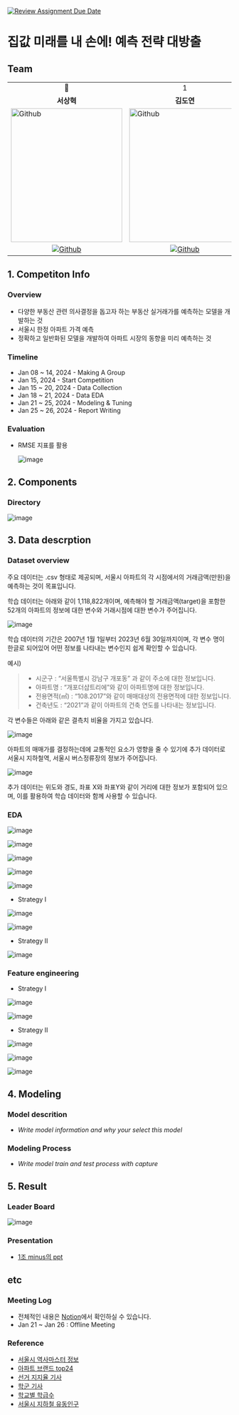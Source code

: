 [![Review Assignment Due Date](https://classroom.github.com/assets/deadline-readme-button-24ddc0f5d75046c5622901739e7c5dd533143b0c8e959d652212380cedb1ea36.svg)](https://classroom.github.com/a/g6ZC_OOE)
# 집값 미래를 내 손에! 예측 전략 대방출

## Team
<table>
  <tr>
    <td> <div align=center> 👑 </div> </td>
    <td> <div align=center>  1 </div> </td>
    <td> <div align=center>  2 </div> </td>
    <td> <div align=center>  3 </div> </td>
  </tr>
  <tr>
    <td> <div align=center> <b>서상혁</b> </div> </td>
    <td> <div align=center> <b>김도연</b> </div> </td>
    <td> <div align=center> <b>김다운</b> </div> </td>
    <td> <div align=center> <b>신동혁</b> </div> </td>
  </tr>
  <tr>
    <td> <img alt="Github" src ="https://github.com/UpstageAILab/upstage-ml-regression-01/assets/76687996/a4dbcdb5-1d28-4b91-8555-1168abffc1d0" width="250" height="300"/> </td>
    <td> <img alt="Github" src ="https://github.com/UpstageAILab/upstage-ml-regression-01/assets/76687996/3d913931-5797-4689-aea2-3ef12bc47ef0" width="250" height="300"/> </td>
    <td> <img alt="Github" src ="https://github.com/UpstageAILab/upstage-ml-regression-01/assets/76687996/0f945311-9828-4e50-a60c-fc4db3fa3b9d" width="250" height="300"/> </td>
    <td> <img alt="Github" src ="https://github.com/UpstageAILab/upstage-ml-regression-01/assets/76687996/c4cb11ba-e02f-4776-97c8-9585ae4b9f1d" width="250" height="300"/> </td>
  </tr>
  <tr>
    <td> <div align=center> <a href="https://github.com/S-RSH"> <img alt="Github" src ="https://img.shields.io/badge/Github-181717.svg?&style=plastic&logo=Github&logoColor=white"/> </div> </td>
    <td> <div align=center> <a href="https://github.com/d-yeon"> <img alt="Github" src ="https://img.shields.io/badge/Github-181717.svg?&style=plastic&logo=Github&logoColor=white"/> </div> </td>
    <td> <div align=center> <a href="https://github.com/Daw-ny"> <img alt="Github" src ="https://img.shields.io/badge/Github-181717.svg?&style=plastic&logo=Github&logoColor=white"/> </div> </td>
    <td> <div align=center> <a href="https://github.com/HyeokHam"> <img alt="Github" src ="https://img.shields.io/badge/Github-181717.svg?&style=plastic&logo=Github&logoColor=white"/> </div> </td>
    </tr>
</table>
      
## 1. Competiton Info

### Overview

- 다양한 부동산 관련 의사결정을 돕고자 하는 부동산 실거래가를 예측하는 모델을 개발하는 것
- 서울시 한정 아파트 가격 예측
- 정확하고 일반화된 모델을 개발하여 아파트 시장의 동향을 미리 예측하는 것

### Timeline

- Jan 08 ~ 14, 2024 - Making A Group
- Jan 15, 2024 - Start Competition
- Jan 15 ~ 20, 2024 - Data Collection
- Jan 18 ~ 21, 2024 - Data EDA
- Jan 21 ~ 25, 2024 - Modeling & Tuning
- Jan 25 ~ 26, 2024 - Report Writing

### Evaluation

- RMSE 지표를 활용
  
  ![image](https://github.com/UpstageAILab/upstage-ml-regression-01/assets/76687996/5cfa5fdc-7256-4972-98af-f15ad54f8361)


## 2. Components

### Directory

![image](https://github.com/UpstageAILab/upstage-ml-regression-01/assets/76687996/cc50aae1-aebd-4fe0-8d1e-30f6c576b236)

## 3. Data descrption

### Dataset overview

주요 데이터는 .csv 형태로 제공되며, 서울시 아파트의 각 시점에서의 거래금액(만원)을 예측하는 것이 목표입니다.

학습 데이터는 아래와 같이 1,118,822개이며, 예측해야 할 거래금액(target)을 포함한 52개의 아파트의 정보에 대한 변수와 거래시점에 대한 변수가 주어집니다.

![image](https://github.com/UpstageAILab/upstage-ml-regression-01/assets/76687996/9c3d2f9e-ac4c-4f1f-be3c-3f2447dfcc9a)

학습 데이터의 기간은 2007년 1월 1일부터 2023년 6월 30일까지이며, 각 변수 명이 한글로 되어있어 어떤 정보를 나타내는 변수인지 쉽게 확인할 수 있습니다.

예시)
> - 시군구 : “서울특별시 강남구 개포동” 과 같이 주소에 대한 정보입니다.
> - 아파트명 : “개포더샵트리에”와 같이 아파트명에 대한 정보입니다.
> - 전용면적(㎡) : “108.2017”와 같이 매매대상의 전용면적에 대한 정보입니다.
> - 건축년도 : “2021”과 같이 아파트의 건축 연도를 나타내는 정보입니다.

각 변수들은 아래와 같은 결측치 비율을 가지고 있습니다.

![image](https://github.com/UpstageAILab/upstage-ml-regression-01/assets/76687996/a4ba70e3-f9f2-47dd-8d3f-aae5ad104bac)

아파트의 매매가를 결정하는데에 교통적인 요소가 영향을 줄 수 있기에 추가 데이터로 서울시 지하철역, 서울시 버스정류장의 정보가 주어집니다. 

![image](https://github.com/UpstageAILab/upstage-ml-regression-01/assets/76687996/d1f86dad-e331-4a13-b010-bcb2cbd63312)

추가 데이터는 위도와 경도, 좌표 X와 좌표Y와 같이 거리에 대한 정보가 포함되어 있으며, 이를 활용하여 학습 데이터와 함께 사용할 수 있습니다. 

### EDA

![image](https://github.com/UpstageAILab/upstage-ml-regression-01/assets/76687996/e2c3d1c9-dd41-4d42-a7a6-140dfe6140eb)  

![image](https://github.com/UpstageAILab/upstage-ml-regression-01/assets/76687996/0634bfbe-f9cd-4dca-b84f-038d3b60df73)  

![image](https://github.com/UpstageAILab/upstage-ml-regression-01/assets/76687996/bc4d4085-8dca-4202-a85d-4aaa80772234)  

![image](https://github.com/UpstageAILab/upstage-ml-regression-01/assets/76687996/d30e04e7-b273-4de2-8fe5-99a7d93e0be8)  

![image](https://github.com/UpstageAILab/upstage-ml-regression-01/assets/76687996/2dc1c7e1-1dae-4e37-9bb1-f4f5af207a20)  

- Strategy I
  
![image](https://github.com/UpstageAILab/upstage-ml-regression-01/assets/76687996/550ea027-ef41-4625-972b-b9016b067b20)

![image](https://github.com/UpstageAILab/upstage-ml-regression-01/assets/76687996/196bd8a0-92e4-497c-81a3-6aba1e910e55)

- Strategy II
  
![image](https://github.com/UpstageAILab/upstage-ml-regression-01/assets/76687996/d7fa3138-afa8-4aac-a900-2237281d1fab)  


### Feature engineering

- Strategy I
  
![image](https://github.com/UpstageAILab/upstage-ml-regression-01/assets/76687996/12c554c8-ab5d-40c4-8b26-d53cea6b881b)  

![image](https://github.com/UpstageAILab/upstage-ml-regression-01/assets/76687996/d6b102f0-0e45-40cd-9ab0-16448c33e4ec)  

- Strategy II

![image](https://github.com/UpstageAILab/upstage-ml-regression-01/assets/76687996/cea076f6-7c44-4486-a770-b7611f11366a)
 
![image](https://github.com/UpstageAILab/upstage-ml-regression-01/assets/76687996/12e11aa1-3877-464b-8a68-8ff5b0bea3b5)  

![image](https://github.com/UpstageAILab/upstage-ml-regression-01/assets/76687996/22472ebf-aad0-420f-ae23-674dab973800)  

## 4. Modeling

### Model descrition

- _Write model information and why your select this model_

### Modeling Process

- _Write model train and test process with capture_

## 5. Result

### Leader Board

![image](https://github.com/UpstageAILab/upstage-ml-regression-01/assets/76687996/d687d43e-b43c-4ba3-abb3-cab2f925b939)


### Presentation

- [1조 minus의 ppt](https://docs.google.com/presentation/d/1LmVvBo0ZpkWONN22q8OppNOOL5F3Ds9N/edit)

## etc

### Meeting Log

- 전체적인 내용은 [Notion](https://www.notion.so/1-c35e90521c3e445888e2218d9871acf5)에서 확인하실 수 있습니다.
- Jan 21 ~ Jan 26 : Offline Meeting

### Reference

- [서울시 역사마스터 정보](https://data.seoul.go.kr/dataList/OA-21232/S/1/datasetView.do)
- [아파트 브랜드 top24](https://brikorea.com/bbs/board.php?bo_table=rep_1&wr_id=2584&sfl=wr_subject&stx=%EC%95%84%ED%8C%8C%ED%8A%B8&sop=and)
- [선거 지지율 기사](https://www.joongang.co.kr/article/25055110#home)
- [학군 기사](https://www.sentv.co.kr/news/view/669378)
- [학교별 학급수](https://www.schoolinfo.go.kr/ng/go/pnnggo_a01_l2.do)
- [서울시 지하철 유동인구](https://data.seoul.go.kr/dataList/OA-12252/S/1/datasetView.do)
